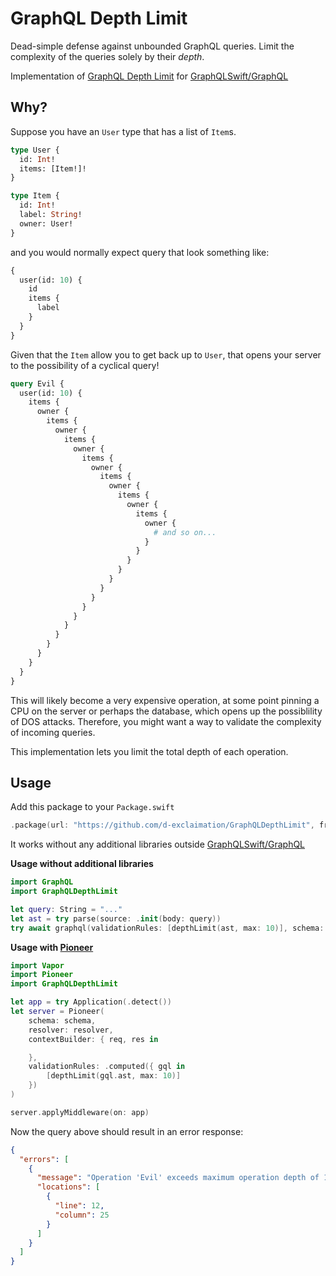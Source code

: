 # GraphQL Depth Limit

Dead-simple defense against unbounded GraphQL queries. Limit the complexity of the queries solely by their _depth_.

Implementation of [GraphQL Depth Limit](https://github.com/ashfurrow/graphql-depth-limit) for [GraphQLSwift/GraphQL](https://github.com/GraphQLSwift/GraphQL)

## Why?

Suppose you have an `User` type that has a list of `Item`s.

```graphql
type User {
  id: Int!
  items: [Item!]!
}

type Item {
  id: Int!
  label: String!
  owner: User!
}
```

and you would normally expect query that look something like:

```graphql
{
  user(id: 10) {
    id
    items {
      label
    }
  }
}
```

Given that the `Item` allow you to get back up to `User`, that opens your server to the possibility of a cyclical query!

```graphql
query Evil {
  user(id: 10) {
    items {
      owner {
        items {
          owner {
            items {
              owner {
                items {
                  owner {
                    items {
                      owner {
                        items {
                          owner {
                            items {
                              owner {
                                # and so on...
                              }
                            }
                          }
                        }
                      }
                    }
                  }
                }
              }
            }
          }
        }
      }
    }
  }
}
```

This will likely become a very expensive operation, at some point pinning a CPU on the server or perhaps the database, which opens up the possiblility of DOS attacks. Therefore, you might want a way to validate the complexity of incoming queries.

This implementation lets you limit the total depth of each operation.

## Usage

Add this package to your `Package.swift`

```swift
.package(url: "https://github.com/d-exclaimation/GraphQLDepthLimit", from: "0.1.0")
```

It works without any additional libraries outside [GraphQLSwift/GraphQL](https://github.com/GraphQLSwift/GraphQL)

**Usage without additional libraries**

```swift
import GraphQL
import GraphQLDepthLimit

let query: String = "..."
let ast = try parse(source: .init(body: query))
try await graphql(validationRules: [depthLimit(ast, max: 10)], schema: schema, request: query, eventLoopGroup: eventLoopGroup).get()
```

**Usage with [Pioneer](https://github.com/d-exclaimation/pioneer)**

```swift
import Vapor
import Pioneer
import GraphQLDepthLimit

let app = try Application(.detect())
let server = Pioneer(
    schema: schema,
    resolver: resolver,
    contextBuilder: { req, res in

    },
    validationRules: .computed({ gql in
        [depthLimit(gql.ast, max: 10)]
    })
)

server.applyMiddleware(on: app)
```

Now the query above should result in an error response:

```json
{
  "errors": [
    {
      "message": "Operation 'Evil' exceeds maximum operation depth of 10",
      "locations": [
        {
          "line": 12,
          "column": 25
        }
      ]
    }
  ]
}
```
